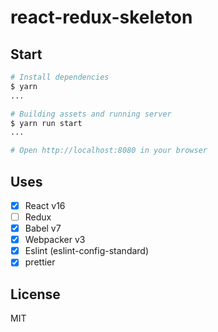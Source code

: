 # react-redux-skeleton

## Start
```sh
# Install dependencies
$ yarn
...

# Building assets and running server
$ yarn run start
...

# Open http://localhost:8080 in your browser
```

## Uses
* [x] React v16
* [ ] Redux
* [x] Babel v7
* [x] Webpacker v3
* [x] Eslint (eslint-config-standard)
* [x] prettier

## License
MIT
